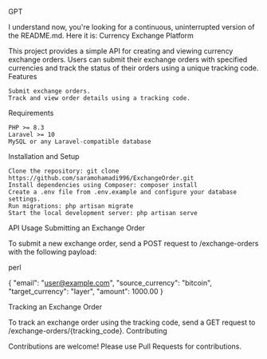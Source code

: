 GPT

I understand now, you're looking for a continuous, uninterrupted version of the README.md. Here it is:
Currency Exchange Platform

This project provides a simple API for creating and viewing currency exchange orders. Users can submit their exchange
orders with specified currencies and track the status of their orders using a unique tracking code.
Features

    Submit exchange orders.
    Track and view order details using a tracking code.

Requirements

    PHP >= 8.3
    Laravel >= 10
    MySQL or any Laravel-compatible database

Installation and Setup

    Clone the repository: git clone https://github.com/saramohamadi996/ExchangeOrder.git
    Install dependencies using Composer: composer install
    Create a .env file from .env.example and configure your database settings.
    Run migrations: php artisan migrate
    Start the local development server: php artisan serve

API Usage
Submitting an Exchange Order

To submit a new exchange order, send a POST request to /exchange-orders with the following payload:

perl

{
"email": "user@example.com",
"source_currency": "bitcoin",
"target_currency": "layer",
"amount": 1000.00
}

Tracking an Exchange Order

To track an exchange order using the tracking code, send a GET request to /exchange-orders/{tracking_code}.
Contributing

Contributions are welcome! Please use Pull Requests for contributions.
